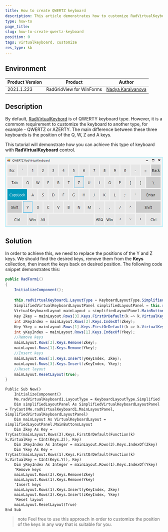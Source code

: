 ```yaml
---
title: How to create QWERTZ keyboard
description: This article demonstrates how to customize RadVirtualKeyboard
type: how-to
page_title: 
slug: how-to-create-qwertz-keyboard
position: 0
tags: virtualkeyboard, customize
res_type: kb
---
```


## Environment
 
|Product Version|Product|Author|
|----|----|----|
|2021.1.223|RadGridView for WinForms|[Nadya Karaivanova](https://www.telerik.com/blogs/author/nadya-karaivanova)|
 
## Description

By default, [RadVirtualKeybord](https://docs.telerik.com/devtools/winforms/controls/virtual-keyboard/default-layouts#simplified) is of QWERTY keyboard type. However, it is a commom requirement to customize the keyboard to another type, for example - QWERTZ or AZERTY. The main difference between these three keyboards is the position of the Q, W, Z and A keys. 

This tutorial will demonstrate how you can achieve this type of keyboard with **RadVirtualKeyboard** control.

![create-qwertz-keyboard001](images/create-qwertz-keyboard001.png)
 
## Solution 

In order to achieve this, we need to replace the positions of the Y and Z keys. We should find the desired keys, remove them from the **Keys** collection, then insert the keys back on desired position. The following code snippet demonstrates this:

````C#
public RadForm1()
{
    InitializeComponent();

    this.radVirtualKeyboard1.LayoutType = KeyboardLayoutType.Simplified;
    SimplifiedVirtualKeyboardLayoutPanel simplifiedLayoutPanel = this.radVirtualKeyboard1.MainLayoutPanel as SimplifiedVirtualKeyboardLayoutPanel;
    VirtualKeyboardLayout mainLayout = simplifiedLayoutPanel.MainButtonsLayout;
    Key Zkey = mainLayout.Rows[3].Keys.FirstOrDefault(k => k.VirtualKey == (int)Keys.Z) as Key;
    int zKeyIndex = mainLayout.Rows[3].Keys.IndexOf(Zkey);
    Key Ykey = mainLayout.Rows[1].Keys.FirstOrDefault(k => k.VirtualKey == (int)Keys.Y) as Key;
    int yKeyIndex = mainLayout.Rows[1].Keys.IndexOf(Ykey);
    //Remove keys
    mainLayout.Rows[3].Keys.Remove(Zkey);
    mainLayout.Rows[1].Keys.Remove(Ykey);
    //Insert keys
    mainLayout.Rows[1].Keys.Insert(yKeyIndex, Zkey);
    mainLayout.Rows[3].Keys.Insert(zKeyIndex, Ykey);
    //Reset layout
    mainLayout.ResetLayout(true);
}


````
````VB.NET
Public Sub New()
    InitializeComponent()
    Me.radVirtualKeyboard1.LayoutType = KeyboardLayoutType.Simplified
    Dim simplifiedLayoutPanel As SimplifiedVirtualKeyboardLayoutPanel = TryCast(Me.radVirtualKeyboard1.MainLayoutPanel, SimplifiedVirtualKeyboardLayoutPanel)
    Dim mainLayout As VirtualKeyboardLayout = simplifiedLayoutPanel.MainButtonsLayout
    Dim Zkey As Key = TryCast(mainLayout.Rows(3).Keys.FirstOrDefault(Function(k) k.VirtualKey = CInt(Keys.Z)), Key)
    Dim zKeyIndex As Integer = mainLayout.Rows(3).Keys.IndexOf(Zkey)
    Dim Ykey As Key = TryCast(mainLayout.Rows(1).Keys.FirstOrDefault(Function(k) k.VirtualKey = CInt(Keys.Y)), Key)
    Dim yKeyIndex As Integer = mainLayout.Rows(1).Keys.IndexOf(Ykey)
    'Remove keys
    mainLayout.Rows(3).Keys.Remove(Zkey)
    mainLayout.Rows(1).Keys.Remove(Ykey)
    'Insert keys
    mainLayout.Rows(1).Keys.Insert(yKeyIndex, Zkey)
    mainLayout.Rows(3).Keys.Insert(zKeyIndex, Ykey)
    'Reset layout
    mainLayout.ResetLayout(True)
End Sub

````

>note Feel free to use this approach in order to customize the position of the keys in any way that is suitable for you. 
